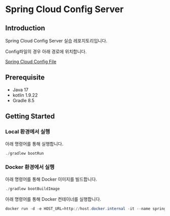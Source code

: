 # Spring Cloud Config Server

## Introduction

Spring Cloud Config Server 실습 레포지토리입니다.

Config파일의 경우 아래 경로에 위치합니다.

[Spring Cloud Config File](https://github.com/spring-msa/Spring-Cloud-Config-File)

## Prerequisite

- Java 17
- kotlin 1.9.22
- Gradle 8.5


## Getting Started

### Local 환경에서 실행

아래 명령어를 통해 실행합니다.

```powershell
./gradlew bootRun
```

### Docker 환경에서 실행

아래 명령어를 통해 Docker 이미지를 빌드합니다.

```powershell
./gradlew bootBuildImage
```

아래 명령어를 통해 Docker 컨테이너를 실행합니다.

```powershell
docker run -d -e HOST_URL=http://host.docker.internal -it --name spring_cloud_config_server -p 8888:8888  spring-cloud-config-server:0.0.1-SNAPSHOT
```
